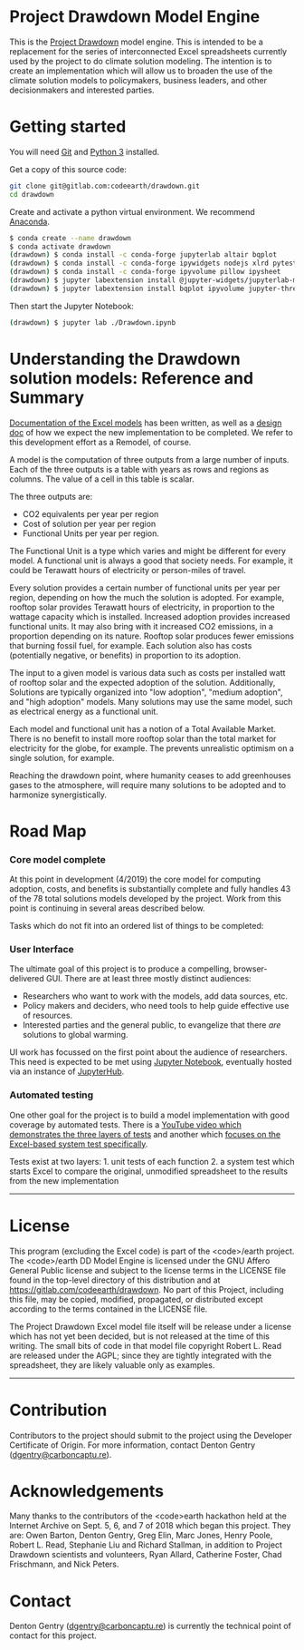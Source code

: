 # Project Drawdown Model Engine

This is the [Project Drawdown](https://www.drawdown.org/) model engine. This is intended to be a replacement for the series of interconnected Excel spreadsheets currently used by the project to do climate solution modeling. The intention is to create an implementation which will allow us to broaden the use of the climate solution models to policymakers, business leaders, and other decisionmakers and interested parties.

# Getting started

You will need [Git](https://git-scm.com/book/en/v2/Getting-Started-Installing-Git) and [Python 3](https://docs.python.org/3/using/index.html) installed.

Get a copy of this source code:

```sh
git clone git@gitlab.com:codeearth/drawdown.git
cd drawdown
```

Create and activate a python virtual environment. We recommend [Anaconda](https://www.anaconda.com/distribution/#download-section).

```sh
$ conda create --name drawdown
$ conda activate drawdown
(drawdown) $ conda install -c conda-forge jupyterlab altair bqplot
(drawdown) $ conda install -c conda-forge ipywidgets nodejs xlrd pytest
(drawdown) $ conda install -c conda-forge ipyvolume pillow ipysheet
(drawdown) $ jupyter labextension install @jupyter-widgets/jupyterlab-manager
(drawdown) $ jupyter labextension install bqplot ipyvolume jupyter-threejs ipysheet
```

Then start the Jupyter Notebook:
```sh
(drawdown) $ jupyter lab ./Drawdown.ipynb
```

# Understanding the Drawdown solution models: Reference and Summary

[Documentation of the Excel models](https://gitlab.com/codeearth/drawdown/blob/master/Documentation/RRS_Model_Framework_and_Guidelines_v1.1.pdf) has been written, as well as a [design doc](https://docs.google.com/document/d/18nUKV-qltsaSD8kZd5gHswQu82Ot9rg19KIU8_eOisY/view) of how we expect the new implementation to be completed. We refer to this development effort as a Remodel, of course.

A model is the computation of three outputs from a large number of inputs. Each of the three outputs is a table with years as rows and regions as columns. The value of a cell in this table is scalar.

The three outputs are:
* CO2 equivalents per year per region
* Cost of solution per year per region
* Functional Units per year per region.

The Functional Unit is a type which varies and might be different for every model. A functional unit is always a good that society needs. For example, it could be Terawatt hours of electricity or person-miles of travel.

Every solution provides a certain number of functional units per year per region, depending on how the much the solution is adopted. For example, rooftop solar provides Terawatt hours of electricity, in proportion to the wattage capacity which is installed. Increased adoption provides increased functional units. It may also bring with it increased CO2 emissions, in a proportion depending on its nature. Rooftop solar produces fewer emissions that burning fossil fuel, for example. Each solution also has costs (potentially negative, or benefits) in proportion to its adoption.

The input to a given model is various data such as costs per installed watt of rooftop solar and the expected adoption of the solution. Additionally, Solutions are typically organized into "low adoption", "medium adoption", and "high adoption" models. Many solutions may use the same model, such as electrical energy as a functional unit.

Each model and functional unit has a notion of a Total Available Market. There is no benefit to install more rooftop solar than the total market for electricity for the globe, for example. The prevents unrealistic optimism on a single solution, for example.

Reaching the drawdown point, where humanity ceases to add greenhouses gases to the atmosphere, will require many solutions to be adopted and to harmonize synergistically.

# Road Map

### Core model complete

At this point in development (4/2019) the core model for computing adoption, costs, and benefits is substantially complete and fully handles 43 of the 78 total solutions models developed by the project. Work from this point is continuing in several areas described below.

Tasks which do not fit into an ordered list of things to be completed:

### User Interface
   The ultimate goal of this project is to produce a compelling, browser-delivered GUI. There are at least three mostly distinct audiences:
   + Researchers who want to work with the models, add data sources, etc.
   + Policy makers and deciders, who need tools to help guide effective use of resources.
   + Interested parties and the general public, to evangelize that there *are* solutions to global warming.

   UI work has focussed on the first point about the audience of researchers. This need is expected to be met using [Jupyter Notebook](https://jupyter.org), eventually hosted via an instance of [JupyterHub](https://jupyter.org/hub).

### Automated testing
   One other goal for the project is to build a model implementation with good coverage by automated tests. There is a [YouTube video which demonstrates the three layers of tests](https://youtu.be/ipZrQWuMU3w) and another which [focuses on the Excel-based system test specifically](https://youtu.be/HLL7HrFcmjc).

   Tests exist at two layers:
    1. unit tests of each function
    2. a system test which starts Excel to compare the original, unmodified spreadsheet to the results from the new implementation

---

# License
This program (excluding the Excel code) is part of the &lt;code&gt;/earth project. The &lt;code&gt;/earth DD Model Engine is licensed under the GNU Affero General Public license and subject to the license terms in the LICENSE file found in the top-level directory of this distribution and at https://gitlab.com/codeearth/drawdown. No part of this Project, including this file, may be copied, modified, propagated, or distributed except according to the terms contained in the LICENSE file.

The Project Drawdown Excel model file itself will be release under a license which has not yet been decided, but is not released at the time of this writing. The small bits of code in that model file copyright Robert L. Read are released under the AGPL; since they are tightly integrated with the spreadsheet, they are likely valuable only as examples.

---

# Contribution

Contributors to the project should submit to the project using the Developer Certificate of Origin. For more information, contact Denton Gentry (dgentry@carboncaptu.re).

# Acknowledgements

Many thanks to the contributors of the &lt;code&gt;earth hackathon held at the Internet Archive on Sept. 5, 6, and 7 of 2018 which began this project. They are: Owen Barton, Denton Gentry, Greg Elin, Marc Jones, Henry Poole, Robert L. Read, Stephanie Liu and Richard Stallman, in addition to Project Drawdown scientists and volunteers, Ryan Allard, Catherine Foster, Chad Frischmann, and Nick Peters.

# Contact

Denton Gentry (dgentry@carboncaptu.re) is currently the technical point of contact for this project.
